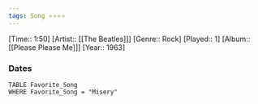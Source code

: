 ```yaml
---
tags: Song ⭐⭐⭐⭐ 
---
```

[Time:: 1:50]
[Artist:: [[The Beatles]]]
[Genre:: Rock]
[Played:: 1]
[Album:: [[Please Please Me]]]
[Year:: 1963]
### Dates
````dataview
TABLE Favorite_Song
WHERE Favorite_Song = "Misery"
````